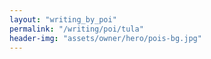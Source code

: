 ```yaml
---
layout: "writing_by_poi"
permalink: "/writing/poi/tula"
header-img: "assets/owner/hero/pois-bg.jpg"
---
```


